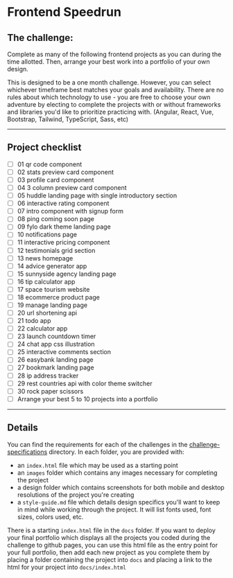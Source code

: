 # Frontend Speedrun

## The challenge:

Complete as many of the following frontend projects as you can during the time allotted. Then, arrange your best work into a portfolio of your own design.

This is designed to be a one month challenge. However, you can select whichever timeframe best matches your goals and availability. There are no rules about which technology to use - you are free to choose your own adventure by electing to complete the projects with or without frameworks and libraries you'd like to prioritize practicing with. (Angular, React, Vue, Bootstrap, Tailwind, TypeScript, Sass, etc)

---

## Project checklist

  - [ ] 01 qr code component
  - [ ] 02 stats preview card component
  - [ ] 03 profile card component
  - [ ] 04 3 column preview card component
  - [ ] 05 huddle landing page with single introductory section
  - [ ] 06 interactive rating component
  - [ ] 07 intro component with signup form
  - [ ] 08 ping coming soon page
  - [ ] 09 fylo dark theme landing page
  - [ ] 10 notifications page
  - [ ] 11 interactive pricing component
  - [ ] 12 testimonials grid section
  - [ ] 13 news homepage
  - [ ] 14 advice generator app
  - [ ] 15 sunnyside agency landing page
  - [ ] 16 tip calculator app
  - [ ] 17 space tourism website
  - [ ] 18 ecommerce product page
  - [ ] 19 manage landing page
  - [ ] 20 url shortening api
  - [ ] 21 todo app
  - [ ] 22 calculator app
  - [ ] 23 launch countdown timer
  - [ ] 24 chat app css illustration
  - [ ] 25 interactive comments section
  - [ ] 26 easybank landing page
  - [ ] 27 bookmark landing page
  - [ ] 28 ip address tracker
  - [ ] 29 rest countries api with color theme switcher
  - [ ] 30 rock paper scissors
  - [ ] Arrange your best 5 to 10 projects into a portfolio

---

## Details

You can find the requirements for each of the challenges in the [challenge-specifications](./challenge-specifications/) directory. In each folder, you are provided with:

- an `index.html` file which may be used as a starting point
- an `images` folder which contains any images necessary for completing the project
- a design folder which contains screenshots for both mobile and desktop resolutions of the project you're creating
- a `style-guide.md` file which details design specifics you'll want to keep in mind while working through the project. It will list fonts used, font sizes, colors used, etc.

There is a starting `index.html` file in the `docs` folder. If you want to deploy your final portfolio which displays all the projects you coded during the challenge to github pages, you can use this html file as the entry point for your full portfolio, then add each new project as you complete them by placing a folder containing the project into `docs` and placing a link to the html for your project into `docs/index.html`

